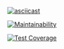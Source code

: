 [![asciicast](https://asciinema.org/a/t0Ktdbt4zliUkMjS5ZuW6YnnP.svg)](https://asciinema.org/a/t0Ktdbt4zliUkMjS5ZuW6YnnP)

[![Maintainability](https://api.codeclimate.com/v1/badges/9d8169df1bf54f589d68/maintainability)](https://codeclimate.com/github/natawik/python-project-lvl1/maintainability)

[![Test Coverage](https://api.codeclimate.com/v1/badges/9d8169df1bf54f589d68/test_coverage)](https://codeclimate.com/github/natawik/python-project-lvl1/test_coverage)
